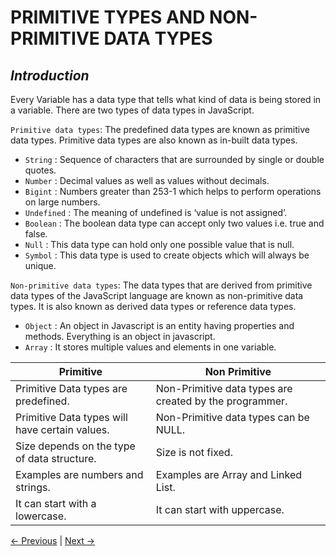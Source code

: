 # PRIMITIVE TYPES AND NON-PRIMITIVE DATA TYPES

## _Introduction_
Every Variable has a data type that tells what kind of data is being stored in a variable. There are two types of data types in JavaScript.

`Primitive data types`: The predefined data types are known as primitive data types. Primitive data types are also known as in-built data types.

- `String` : Sequence of characters that are surrounded by single or double quotes.
- `Number` : Decimal values as well as values without decimals.
- `Bigint` : Numbers greater than 253-1 which helps to perform operations on large numbers.
- `Undefined` : The meaning of undefined is ‘value is not assigned’.
- `Boolean` : The boolean data type can accept only two values i.e. true and false.
- `Null` : This data type can hold only one possible value that is null.
- `Symbol` : This data type is used to create objects which will always be unique.

`Non-primitive data types`: The data types that are derived from primitive data types of the JavaScript language are known as non-primitive data types. It is also known as derived data types or reference data types.

- `Object` : An object in Javascript is an entity having properties and methods. Everything is an object in javascript.
- `Array` : It stores multiple values and elements in one variable.


| Primitive | Non Primitive |
| ------ | ------ |
| Primitive Data types are predefined. | Non-Primitive data types are created by the programmer. |
| Primitive Data types will have certain values. | Non-Primitive data types can be NULL. |
| Size depends on the type of data structure. | Size is not fixed. |
| Examples are numbers and strings. | Examples are Array and Linked List. |
| It can start with a lowercase. | It can start with uppercase. |

[← Previous](./2.1%20Static%20vs%20Dynamically%20typed.md) | [Next →](./2.3%20Pass%20by%20value%20vs%20Pass%20by%20ref.md)